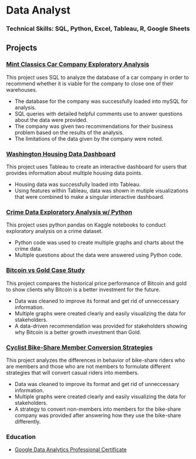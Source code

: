 # Data Analyst

### Technical Skills: SQL, Python, Excel, Tableau, R, Google Sheets

## Projects
### [Mint Classics Car Company Exploratory Analysis](https://github.com/dwhite256/Mint-Classics-Company-Exploratory-Analysis)
This project uses SQL to analyze the database of a car company in order to recommend whether it is viable for the company to close one of their warehouses.
* The database for the company was successfully loaded into mySQL for analysis.
* SQL queries with detailed helpful comments use to answer questions about the data were provided.
* The company was given two recommendations for their business problem based on the results of the analysis.
* The limitations of the data given by the company were noted.

### [Washington Housing Data Dashboard](https://github.com/dwhite256/Washington-Housing-Data-Dashboard)
This project uses Tableau to create an interactive dashboard for users that provides information about multiple housing data points.
* Housing data was successfully loaded into Tableau.
* Using features within Tableau, data was shown in mutiple visualizations that were combined to make a singular interactive dashboard.

### [Crime Data Exploratory Analysis w/ Python](https://github.com/dwhite256/Crime-Data-Exploratory-Analysis-w-Python)
This project uses python pandas on Kaggle notebooks to conduct exploratory analysis on a crime dataset.
* Python code was used to create multiple graphs and charts about the crime data.
* Multiple questions about the data were answered using Python code.

### [Bitcoin vs Gold Case Study](https://github.com/dwhite256/BTC-vs-Gold-Case-Study)
This project compares the historical price performance of Bitcoin and gold to show clients why Bitcoin is a better investment for the future.
* Data was cleaned to improve its format and get rid of unneccessary information.
* Multiple graphs were created clearly and easily visualizing the data for stakeholders.
* A data-driven recommendation was provided for stakeholders showing why Bitcoin is a better growth investment than Gold.

### [Cyclist Bike-Share Member Conversion Strategies](https://github.com/dwhite256/Cyclist-Bike-Share-Company-Analysis)
This project analyzes the differences in behavior of bike-share riders who are members and those who are not members to formulate different strategies that will convert casual riders into members.
* Data was cleaned to improve its format and get rid of unneccessary information.
* Multiple graphs were created clearly and easily visualizing the data for stakeholders.
* A strategy to convert non-members into members for the bike-share company was provided after answering how they use the bike-share differently.

### Education
* [Google Data Analytics Professional Certificate](https://coursera.org/share/738fbdde86e5e44aa5f2dc22a20edb69)
